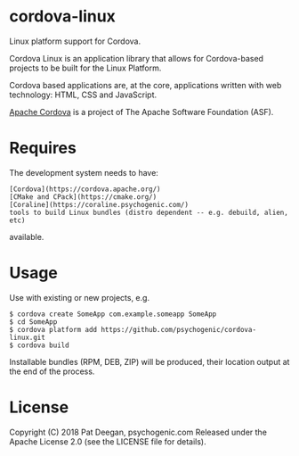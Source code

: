 cordova-linux
=============

Linux platform support for Cordova.

Cordova Linux is an application library that allows for Cordova-based projects to be built for the Linux Platform. 

Cordova based applications are, at the core, applications written with web technology: HTML, CSS and JavaScript.

[Apache Cordova](https://cordova.apache.org/) is a project of The Apache Software Foundation (ASF).

Requires
=============

The development system needs to have:

	[Cordova](https://cordova.apache.org/)
	[CMake and CPack](https://cmake.org/)
	[Coraline](https://coraline.psychogenic.com/)
	tools to build Linux bundles (distro dependent -- e.g. debuild, alien, etc)

available.

Usage
=====

Use with existing or new projects, e.g.

	$ cordova create SomeApp com.example.someapp SomeApp
	$ cd SomeApp
	$ cordova platform add https://github.com/psychogenic/cordova-linux.git
	$ cordova build 

Installable bundles (RPM, DEB, ZIP) will be produced, their location output at the end of the process.


License
=======

Copyright (C) 2018 Pat Deegan, psychogenic.com
Released under the Apache License 2.0 (see the LICENSE file for details).
